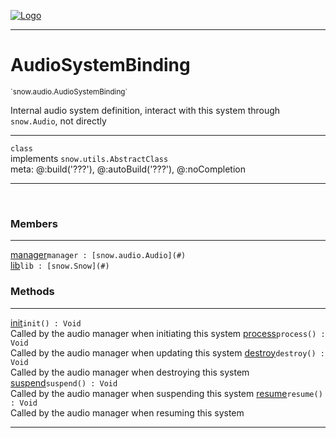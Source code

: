 
[![Logo](../../../images/logo.png)](../../../api/index.html)

---



<h1>AudioSystemBinding</h1>
<small>`snow.audio.AudioSystemBinding`</small>

Internal audio system definition, interact with this system through `snow.Audio`, not directly

---

`class`<br/>implements <code><span>snow.utils.AbstractClass</span></code>
<span class="meta">
<br/>meta: @:build(&#x27;???&#x27;), @:autoBuild(&#x27;???&#x27;), @:noCompletion
</span>


---

&nbsp;
&nbsp;



<h3>Members</h3> <hr/><span class="member apipage">
                <a name="manager"><a class="lift" href="#manager">manager</a></a><code class="signature apipage">manager : [snow.audio.Audio](#)</code><br/></span>
            <span class="small_desc_flat"></span><span class="member apipage">
                <a name="lib"><a class="lift" href="#lib">lib</a></a><code class="signature apipage">lib : [snow.Snow](#)</code><br/></span>
            <span class="small_desc_flat"></span>





<h3>Methods</h3> <hr/><span class="method apipage">
            <a name="init"><a class="lift" href="#init">init</a></a><code class="signature apipage">init() : Void</code><br/><span class="small_desc_flat">Called by the audio manager when initiating this system</span>
        </span>
    <span class="method apipage">
            <a name="process"><a class="lift" href="#process">process</a></a><code class="signature apipage">process() : Void</code><br/><span class="small_desc_flat">Called by the audio manager when updating this system</span>
        </span>
    <span class="method apipage">
            <a name="destroy"><a class="lift" href="#destroy">destroy</a></a><code class="signature apipage">destroy() : Void</code><br/><span class="small_desc_flat">Called by the audio manager when destroying this system</span>
        </span>
    <span class="method apipage">
            <a name="suspend"><a class="lift" href="#suspend">suspend</a></a><code class="signature apipage">suspend() : Void</code><br/><span class="small_desc_flat">Called by the audio manager when suspending this system</span>
        </span>
    <span class="method apipage">
            <a name="resume"><a class="lift" href="#resume">resume</a></a><code class="signature apipage">resume() : Void</code><br/><span class="small_desc_flat">Called by the audio manager when resuming this system</span>
        </span>
    





---

&nbsp;
&nbsp;
&nbsp;
&nbsp;